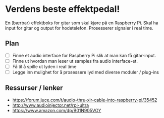 # Verdens beste effektpedal!

En (bærbar) effektboks for gitar som skal kjøre på en Raspberry Pi. Skal ha input for gitar og output for hodetelefon. Prosesserer signaler i real time.

## Plan
- [ ] Finne et audio interface for Raspberry Pi slik at man kan få gitar-input.
- [ ] Finne ut hvordan man leser ut samples fra audio interface-et.
- [ ] Få til å spille ut lyden i real time
- [ ] Legge inn mulighet for å prosessere lyd med diverse moduler / plug-ins

## Ressurser / lenker
- https://forum.juce.com/t/audio-thru-xlr-cable-into-raspberry-pi/35452
- http://www.audioinjector.net/rpi-ultra
- https://www.amazon.com/dp/B01N905VOY
